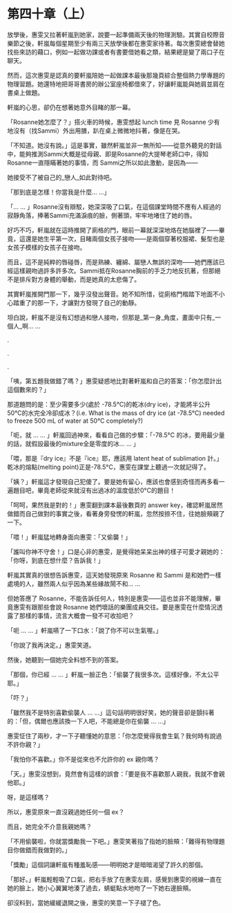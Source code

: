 # 第四十章（上）

放學後，惠雯又拉著軒嵐到她家，說要一起準備兩天後的物理測驗。其實自校際音樂節之後，軒嵐每個星期至少有兩三天放學後都在惠雯家待著。每次惠雯總會替她找些來訪的藉口，例如一起做功課或者有書要借她看之類，結果總是變了兩口子在聊天。

然而，這次惠雯是認真的要軒嵐陪她一起做課本最後那幾頁綜合整個熱力學專題的物理習題。她還特地把哥哥書房的辦公室座椅都借來了，好讓軒嵐能與她肩並肩在書桌上做題。

軒嵐的心思，卻仍在想著她意外目睹的那一幕。

「Rosanne她怎麼了？」搭火車的時候，惠雯想起 lunch time 見 Rosanne 少有地沒有（找Sammi）外出用膳，趴在桌上微微地抖著，像是在哭。

「不知道。她沒有說。」這是事實，雖然軒嵐並非一無所知——從意外聽見的對話中，能夠推測Sammi大概是從母親、即是Rosanne的大提琴老師口中，得知Rosanne一直隱瞞著她的事情，而 Sammi之所以如此激動，是因為——

她接受不了被自己的_戀人_如此對待吧。

「那到底是怎樣！你當我是什麼… …」

「… … 」Rosanne沒有辯駁，她深深吸了口氣，在這個課堂時間不應有人經過的寂靜角落，捧著Sammi充滿淚痕的臉，側著頭，牢牢地堵住了她的唇。

好巧不巧，軒嵐就在這時推開了廁格的門，眼前一幕就深深地烙在她腦裡了——畢竟，這還是她生平第一次，目睹兩個女孩子接吻——是兩個穿著校服裙、髮型也是女孩子模樣的女孩子在接吻。

而且，這不是純粹的唇碰唇，而是熟練、纏綿、屬戀人無誤的深吻——她們應該已經這樣親吻過許多許多次。Sammi抵在Rosanne胸前的手乏力地反抗著，但那絕不是排斥對方身體的舉動，而是她真的太悲傷了。

其實軒嵐推開門那一下，幾乎沒發出聲音。她不知所惜，從廁格門楷踏下地面不小心踏重了的那一下，才讓對方發現了自己的動靜。

坦白說，軒嵐不是沒有幻想過和戀人接吻，但那是_第一身_角度，畫面中只有_一個人_啊… …

.

.

.

「咦，第五題我做錯了嗎？」惠雯疑惑地比對著軒嵐和自己的答案：「你怎麼計出這個數來的？」

那道題問的是：至少需要多少\(處於 -78.5°C\)的乾冰\(dry ice\)，才能將半公升50°C的水完全冷卻成冰？\(i.e. What is the mass of dry ice \(at -78.5°C\) needed to freeze 500 mL of water at 50°C completely?\)

「呃，就 … … 」軒嵐回過神來，看看自己做的步驟：「-78.5°C 的冰，要用最少量的話，就假設最後的mixture全是零度的冰… … 」

「喂，那是『dry ice』不是『ice』耶，應該用 latent heat of sublimation 計。」乾冰的熔點\(melting point\)正是-78.5°C，惠雯在課堂上聽過一次就記得了。

「姨？」軒嵐這才發現自己犯傻了。要是她有留心，應該也會感到奇怪而再多看一遍題目吧，畢竟老師從來就沒有出過冰的溫度低於0°C的題目！

「呵呵，果然我是對的！」惠雯翻到課本最後數頁的 answer key，確認軒嵐居然做錯而自己做對的事實之後，看著身旁發愣的軒嵐，忽然按捺不住，往她臉頰親了一下。

「喂！」軒嵐猛地轉身面向惠雯：「又偷襲！」

「誰叫你神不守舍！」口是心非的惠雯，是覺得她呆呆出神的樣子可愛才親她的：「你呀，到底在想什麼？告訴我！」

軒嵐其實真的很想告訴惠雯，這天她發現原來 Rosanne 和 Sammi 是和她們一樣處境的人，雖然兩人似乎因為某些緣故鬧不和… …

但她答應了 Rosanne，不能告訴任何人，特別是惠雯——這也並非不能理解，畢竟惠雯有跟那些會說 Rosanne 她們壞話的樂團成員交往。要是惠雯在什麼情況透露了那樣的事情，流言大概會一發不可收拾吧？

「呃 … … 」軒嵐嚥了一下口水：「說了你不可以生氣喔。」

「你說了我再決定。」惠雯笑道。

然後，她聽到一個她完全料想不到的答案。

「那個，你已經 … … 」軒嵐一臉正色：「偷襲了我很多次。這樣好像，不太公平耶。」

「吓？」

「雖然我不是特別喜歡偷襲人 … …」這句話明明很好笑，她的聲音卻是顫抖著的：「但，偶爾也應該換一下人吧，不能總是你在偷襲 … …」

惠雯怔住了兩秒，才一下子聽懂她的意思：「你怎麼覺得我會生氣？我何時有說過不許你親？」

「我怕你不喜歡。」你不是從來也不允許你的 ex 親你嗎？

「天。」惠雯沒想到，竟然會有這樣的誤會：「要是我不喜歡那人親我，我就不會親他耶。」

呀，是這樣嗎？

所以，惠雯原來一直沒親過她任何一個 ex？

而且，她完全不介意我親她嗎？

「不用偷襲啦，你就當獎勵我一下吧。」惠雯笑著指了指她的臉頰：「難得有物理題目你做錯而我做對的。」

「獎勵」這個詞讓軒嵐有種羞恥感——明明她才是暗暗渴望了許久的那個。

「那好。」軒嵐輕輕吸了口氣，把右手放了在惠雯左肩，感覺到惠雯的視線一直在她的臉上，她小心翼翼地湊了過去，蜻蜓點水地吻了一下她右邊臉頰。

卻沒料到，當她緩緩退開之後，惠雯的笑意一下子褪了色。

